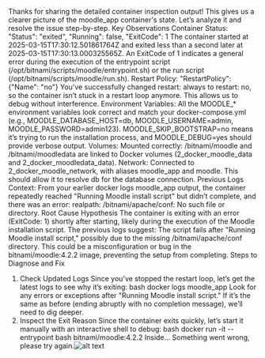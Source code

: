 Thanks for sharing the detailed container inspection output! This gives us a clearer picture of the moodle_app container's state. Let’s analyze it and resolve the issue step-by-step.
Key Observations
Container Status:
"Status": "exited", "Running": false, "ExitCode": 1
The container started at 2025-03-15T17:30:12.501861764Z and exited less than a second later at 2025-03-15T17:30:13.000325565Z.
An ExitCode of 1 indicates a general error during the execution of the entrypoint script (/opt/bitnami/scripts/moodle/entrypoint.sh) or the run script (/opt/bitnami/scripts/moodle/run.sh).
Restart Policy:
"RestartPolicy": {"Name": "no"}
You’ve successfully changed restart: always to restart: no, so the container isn’t stuck in a restart loop anymore. This allows us to debug without interference.
Environment Variables:
All the MOODLE_* environment variables look correct and match your docker-compose.yml (e.g., MOODLE_DATABASE_HOST=db, MOODLE_USERNAME=admin, MOODLE_PASSWORD=admin123).
MOODLE_SKIP_BOOTSTRAP=no means it’s trying to run the installation process, and MOODLE_DEBUG=yes should provide verbose output.
Volumes:
Mounted correctly: /bitnami/moodle and /bitnami/moodledata are linked to Docker volumes (2_docker_moodle_data and 2_docker_moodledata_data).
Network:
Connected to 2_docker_moodle_network, with aliases moodle_app and moodle. This should allow it to resolve db for the database connection.
Previous Logs Context:
From your earlier docker logs moodle_app output, the container repeatedly reached "Running Moodle install script" but didn’t complete, and there was an error: realpath: /bitnami/apache/conf: No such file or directory.
Root Cause Hypothesis
The container is exiting with an error (ExitCode: 1) shortly after starting, likely during the execution of the Moodle installation script. The previous logs suggest:
The script fails after "Running Moodle install script," possibly due to the missing /bitnami/apache/conf directory.
This could be a misconfiguration or bug in the bitnami/moodle:4.2.2 image, preventing the setup from completing.
Steps to Diagnose and Fix
1. Check Updated Logs
Since you’ve stopped the restart loop, let’s get the latest logs to see why it’s exiting:
bash
docker logs moodle_app
Look for any errors or exceptions after "Running Moodle install script."
If it’s the same as before (ending abruptly with no completion message), we’ll need to dig deeper.
2. Inspect the Exit Reason
Since the container exits quickly, let’s start it manually with an interactive shell to debug:
bash
docker run -it --entrypoint bash bitnami/moodle:4.2.2
Inside...
Something went wrong, please try again.![alt text](image.png)